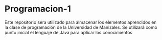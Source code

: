 # Programacion-1
Este repositorio sera utilizado para almacenar los elementos aprendidos en la clase de programación de la Universidad de Manizales.
Se utilizará como punto inicial el lenguaje de Java para aplicar los conocimientos.
